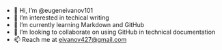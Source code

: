 - 👋 Hi, I’m @eugeneivanov101
- 👀 I’m interested in techical writing
- 🌱 I’m currently learning Markdown and GitHub
- 💞️ I’m looking to collaborate on using GitHub in technical documentation
- 📫 Reach me at eivanov427@gmail.com

<!---
eugeneivanov101/eugeneivanov101 is a ✨ special ✨ repository because its `README.md` (this file) appears on your GitHub profile.
You can click the Preview link to take a look at your changes.
--->
